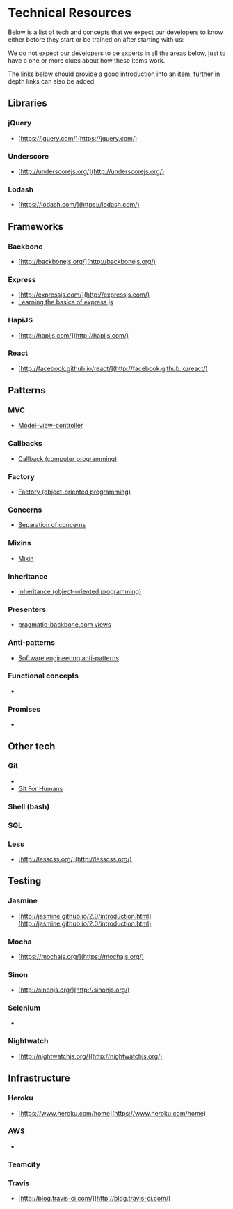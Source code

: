 # Technical Resources

Below is a list of tech and concepts that we expect our developers to know either before they start or be trained on after starting with us:

We do not expect our developers to be experts in all the areas below, just to have a one or more clues about how these items work.

The links below should provide a good introduction into an item, further in depth links can also be added.

## Libraries

### jQuery

 * [https://jquery.com/](https://jquery.com/)

### Underscore

 * [http://underscorejs.org/](http://underscorejs.org/)

### Lodash

 * [https://lodash.com/](https://lodash.com/)

## Frameworks

### Backbone

* [http://backbonejs.org/](http://backbonejs.org/)

### Express

* [http://expressjs.com/](http://expressjs.com/)
* [Learning the basics of express js](http://hungrygeek.holidayextras.co.uk/expressjs/2015/04/20/learning-the-basics-of-expressjs/)

### HapiJS

* [http://hapijs.com/](http://hapijs.com/)

### React

* [http://facebook.github.io/react/](http://facebook.github.io/react/)

## Patterns

### MVC

* [Model–view–controller](https://en.wikipedia.org/wiki/Model%E2%80%93view%E2%80%93controller)

### Callbacks

* [Callback (computer programming)](https://en.wikipedia.org/wiki/Callback_(computer_programming))

### Factory

* [Factory (object-oriented programming)](https://en.wikipedia.org/wiki/Factory_(object-oriented_programming))

### Concerns

* [Separation of concerns](https://en.wikipedia.org/wiki/Separation_of_concerns)

### Mixins

* [Mixin](https://en.wikipedia.org/wiki/Mixin)

### Inheritance

* [Inheritance (object-oriented programming)](https://en.wikipedia.org/wiki/Inheritance_(object-oriented_programming))

### Presenters

* [pragmatic-backbone.com views](http://pragmatic-backbone.com/views)

### Anti-patterns

* [Software engineering anti-patterns](https://en.wikipedia.org/wiki/Anti-pattern#Software_engineering)

### Functional concepts

* []()

### Promises

* []()

## Other tech

### Git

* []()
* [Git For Humans](https://speakerdeck.com/dancork/2015)

### Shell (bash)

### SQL

### Less

* [http://lesscss.org/](http://lesscss.org/)

## Testing

### Jasmine

* [http://jasmine.github.io/2.0/introduction.html](http://jasmine.github.io/2.0/introduction.html)

### Mocha

* [https://mochajs.org/](https://mochajs.org/)

### Sinon

* [http://sinonjs.org/](http://sinonjs.org/)

### Selenium

* []()

### Nightwatch

* [http://nightwatchjs.org/](http://nightwatchjs.org/)

## Infrastructure

### Heroku

* [https://www.heroku.com/home](https://www.heroku.com/home)

### AWS

* []()

### Teamcity

### Travis

* [http://blog.travis-ci.com/](http://blog.travis-ci.com/)
